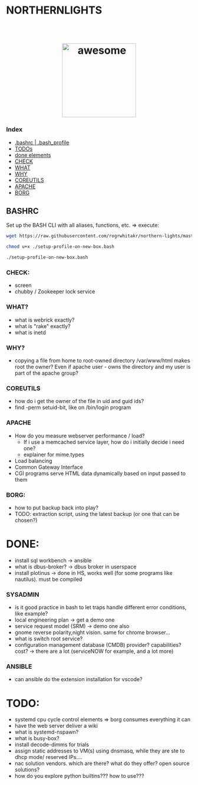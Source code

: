 

# NORTHERNLIGHTS

<h1 align="center">
	<br>
	<img width="200" src="https://cdn.rawgit.com/sindresorhus/awesome/master/media/logo.svg" alt="awesome">
	<br>
</h1>

<h3>Index</h3>
<ul>
<li><a href="#BASHRC">.bashrc | .bash_profile</a></li>
<li><a href="#TODO">TODOs</a></li>
<li><a href="#DONE">done elements</a></li>
<li><a href="#CHECK">CHECK</a></li>
<li><a href="#WHAT">WHAT</a></li>
<li><a href="#WHY">WHY</a></li>

<li><a href="#COREUTILS">COREUTILS</a></li>
<li><a href="#APACHE">APACHE</a></li>
<li><a href="#BORG">BORG</a></li>
</ul>

## BASHRC

Set up the BASH CLI with all aliases, functions, etc. => execute:

```bash
wget https://raw.githubusercontent.com/rogrwhitakr/northern-lights/master/script/setup-profile-on-new-box.bash 

chmod u+x ./setup-profile-on-new-box.bash

./setup-profile-on-new-box.bash
```

### CHECK:
- screen 
- chubby / Zookeeper lock service

### WHAT?
- what is webrick exactly?
- what is "rake" exactly?
- what is inetd


### WHY?
- copying a file from home to root-owned directory /var/www/html makes root the owner? Even if apache user - owns the directory and my user is part of the apache group?

### COREUTILS
- how do i get the owner of the file in uid and guid ids?
- find -perm setuid-bit, like on /bin/login program

### APACHE
- How do you measure webserver performance / load? 
  - If i use a memcached service layer, how do i initially decide i need one?
  - explainer for mime.types
- Load balancing
- Common Gateway Interface
- CGI programs serve HTML data dynamically based on input passed to them

### BORG:
- how to put backup back into play?
- TODO: extraction script, using the latest backup (or one that can be chosen?)

# DONE:
- install sql workbench -> ansible
- what is dbus-broker? -> dbus broker in userspace
- install plotinus -> done in HS, works well (for some programs like nautilus). must be compiled
### SYSADMIN
- is it good practice in bash to let traps handle different error conditions, like example?
- local engineering plan -> get a demo one
- service request model (SRM) -> demo one also
- gnome reverse polarity,night vision. same for chrome browser...
- what is switch root service?
- configuration management database (CMDB) provider? capabilities? cost? -> there are a lot (serviceNOW for example, and a lot more)
### ANSIBLE
- can ansible do the extension installation for vscode?
# TODO:
- systemd cpu cycle control elements => borg consumes everything it can
- have the web server deliver a wiki
- what is systemd-nspawn?
- what is busy-box?
- install decode-dimms for trials
- assign static addresses to VM(s) using dnsmasq, while they are ste to dhcp mode/ reserved IPs....
- nac solution vendors. which are there? what do they offer? open source solutions?
- how do you explore python builtins??? how to use???